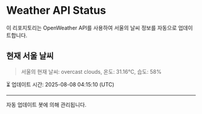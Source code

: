 
# Weather API Status

이 리포지토리는 OpenWeather API를 사용하여 서울의 날씨 정보를 자동으로 업데이트합니다.

## 현재 서울 날씨
> 서울의 현재 날씨: overcast clouds, 온도: 31.16°C, 습도: 58%

⏳ 업데이트 시간: 2025-08-08 04:15:10 (UTC)

---
자동 업데이트 봇에 의해 관리됩니다.

